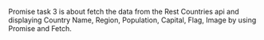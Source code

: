 Promise task 3 is about fetch the data from the Rest Countries api and displaying Country Name, Region, Population, Capital, Flag, Image by using Promise and Fetch.
